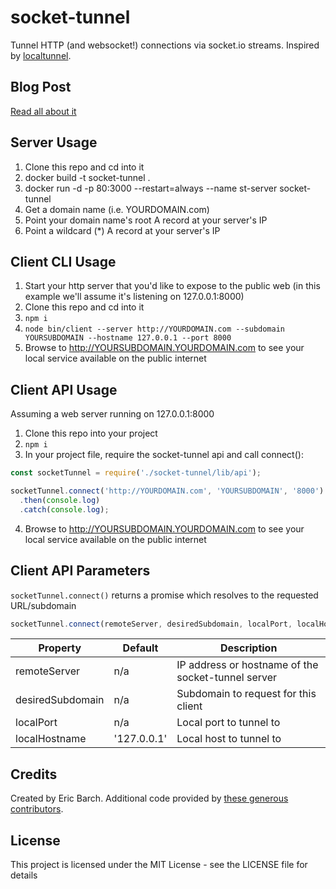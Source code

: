 # socket-tunnel

Tunnel HTTP (and websocket!) connections via socket.io streams. Inspired by [localtunnel](https://github.com/localtunnel/localtunnel).

## Blog Post

[Read all about it](https://ericbarch.com/post/sockettunnel/)

## Server Usage

1. Clone this repo and cd into it
2. docker build -t socket-tunnel .
3. docker run -d -p 80:3000 --restart=always --name st-server socket-tunnel
4. Get a domain name (i.e. YOURDOMAIN.com)
5. Point your domain name's root A record at your server's IP
6. Point a wildcard (*) A record at your server's IP

## Client CLI Usage

1. Start your http server that you'd like to expose to the public web (in this example we'll assume it's listening on 127.0.0.1:8000)
2. Clone this repo and cd into it
3. `npm i`
4. `node bin/client --server http://YOURDOMAIN.com --subdomain YOURSUBDOMAIN --hostname 127.0.0.1 --port 8000`
5. Browse to http://YOURSUBDOMAIN.YOURDOMAIN.com to see your local service available on the public internet

## Client API Usage

Assuming a web server running on 127.0.0.1:8000

1. Clone this repo into your project
2. `npm i`
3. In your project file, require the socket-tunnel api and call connect():

```JavaScript
const socketTunnel = require('./socket-tunnel/lib/api');

socketTunnel.connect('http://YOURDOMAIN.com', 'YOURSUBDOMAIN', '8000')
  .then(console.log)
  .catch(console.log);
```
4. Browse to http://YOURSUBDOMAIN.YOURDOMAIN.com to see your local service available on the public internet

## Client API Parameters

`socketTunnel.connect()` returns a promise which resolves to the requested URL/subdomain

```JavaScript
socketTunnel.connect(remoteServer, desiredSubdomain, localPort, localHostname);
```

| Property         | Default     | Description                                        |
|------------------|-------------|----------------------------------------------------|
| remoteServer     | n/a         | IP address or hostname of the socket-tunnel server |
| desiredSubdomain | n/a         | Subdomain to request for this client               |
| localPort        | n/a         | Local port to tunnel to                            |
| localHostname    | '127.0.0.1' | Local host to tunnel to                            |

## Credits

Created by Eric Barch. Additional code provided by [these generous contributors](https://github.com/ericbarch/socket-tunnel/graphs/contributors).

## License

This project is licensed under the MIT License - see the LICENSE file for details
